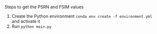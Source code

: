 Steps to get the PSRN and FSIM values

1. Create the Python environment `conda env create -f environment.yml` and activate it
2. Run `python main.py`